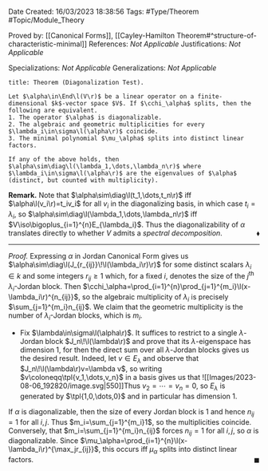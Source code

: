 <div class="topSpace"></div>

Date Created: 16/03/2023 18:38:56
Tags: #Type/Theorem #Topic/Module_Theory

Proved by: [[Canonical Forms]], [[Cayley-Hamilton Theorem#^structure-of-characteristic-minimal]]
References: <i>Not Applicable</i>
Justifications: <i>Not Applicable</i>

Specializations: <i>Not Applicable</i>
Generalizations: <i>Not Applicable</i>

``` ad-Theorem
title: Theorem (Diagonalization Test).

Let $\alpha\in\End\l(V\r)$ be a linear operator on a finite-dimensional $k$-vector space $V$. If $\cchi_\alpha$ splits, then the following are equivalent.
1. The operator $\alpha$ is diagonalizable.
2. The algebraic and geometric multiplicities for every $\lambda_i\in\sigma\l(\alpha\r)$ coincide.
3. The minimal polynomial $\mu_\alpha$ splits into distinct linear factors.

If any of the above holds, then $\alpha\sim\diag\l(\lambda_1,\dots,\lambda_n\r)$ where $\lambda_i\in\sigma\l(\alpha\r)$ are the eigenvalues of $\alpha$ (distinct, but counted with multiplicity).

```

<b>Remark.</b> Note that $\alpha\sim\diag\l(t_1,\dots,t_n\r)$ iff $\alpha\l(v_i\r)=t_iv_i$ for all $v_i$ in the diagonalizing basis, in which case $t_i=\lambda_i$, so $\alpha\sim\diag\l(\lambda_1,\dots,\lambda_n\r)$ iff $V\iso\bigoplus_{i=1}^{n}E_{\lambda_i}$. Thus the diagonalizability of $\alpha$ translates directly to whether $V$ admits a <i>spectral decomposition</i>.<span style="float:right;">$\blacklozenge$</span>

---

<i>Proof.</i> Expressing $\alpha$ in Jordan Canonical Form gives us $\alpha\sim\diag\l(J_{r_{ij}}\!\l(\lambda_i\r)\r)$ for some distinct scalars $\lambda_i\in k$ and some integers $r_{ij}\geq1$ which, for a fixed $i$, denotes the size of the $j^\textrm{th}$ $\lambda_i$-Jordan block. Then $\cchi_\alpha=\prod_{i=1}^{n}\prod_{j=1}^{m_i}\l(x-\lambda_i\r)^{n_{ij}}$, so the algebraic multiplicity of $\lambda_i$ is precisely $\sum_{j=1}^{m_i}n_{ij}$. We claim that the geometric multiplicity is the number of $\lambda_i$-Jordan blocks, which is $m_i$.
* Fix $\lambda\in\sigma\l(\alpha\r)$. It suffices to restrict to a single $\lambda$-Jordan block $J_n\!\l(\lambda\r)$ and prove that its $\lambda$-eigenspace has dimension $1$, for then the direct sum over all $\lambda$-Jordan blocks gives us the desired result. Indeed, let $v\in E_\lambda$ and observe that $J_n\!\l(\lambda\r)v=\lambda v$, so writing $v\coloneqq\tpl{v_1,\dots,v_n}$ in a basis gives us that
![[Images/2023-08-06_192820/image.svg|550]]Thus $v_2=\cdots=v_n=0$, so $E_\lambda$ is generated by $\tpl{1,0,\dots,0}$ and in particular has dimension $1$.

If $\alpha$ is diagonalizable, then the size of every Jordan block is $1$ and hence $n_{ij}=1$ for all $i,j$. Thus $m_i=\sum_{j=1}^{m_i}1$, so the multiplicities coincide. Conversely, that $m_i=\sum_{j=1}^{m_i}n_{ij}$ forces $n_{ij}=1$ for all $i,j$, so $\alpha$ is diagonalizable. Since $\mu_\alpha=\prod_{i=1}^{n}\l(x-\lambda_i\r)^{\max_jr_{ij}}$, this occurs iff $\mu_\alpha$ splits into distinct linear factors.<span style="float:right;">$\blacksquare$</span>
